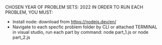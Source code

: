 CHOSEN YEAR OF PROBLEM SETS: 2022
IN ORDER TO RUN EACH PROBLEM, YOU MUST:
- Install node: download from https://nodejs.dev/en/
- Navigate to each specfic problem folder by CLI or attached TERMINAL in visual studio, run each part by command: node part_1.js or node part_2.js 